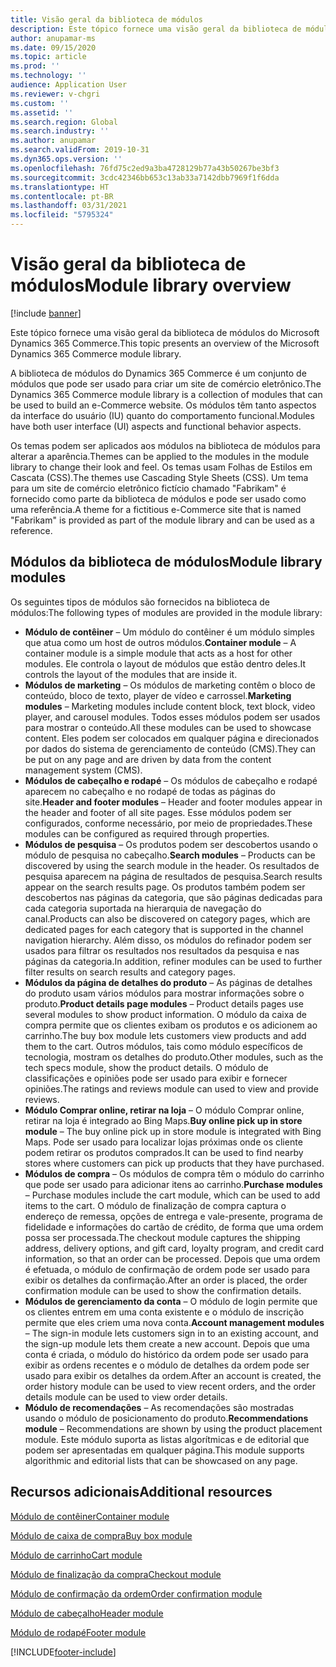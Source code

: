 ```yaml
---
title: Visão geral da biblioteca de módulos
description: Este tópico fornece uma visão geral da biblioteca de módulos do Microsoft Dynamics 365 Commerce.
author: anupamar-ms
ms.date: 09/15/2020
ms.topic: article
ms.prod: ''
ms.technology: ''
audience: Application User
ms.reviewer: v-chgri
ms.custom: ''
ms.assetid: ''
ms.search.region: Global
ms.search.industry: ''
ms.author: anupamar
ms.search.validFrom: 2019-10-31
ms.dyn365.ops.version: ''
ms.openlocfilehash: 76fd75c2ed9a3ba4728129b77a43b50267be3bf3
ms.sourcegitcommit: 3cdc42346bb653c13ab33a7142dbb7969f1f6dda
ms.translationtype: HT
ms.contentlocale: pt-BR
ms.lasthandoff: 03/31/2021
ms.locfileid: "5795324"
---
```

# <a name="module-library-overview"></a><span data-ttu-id="b99aa-103">Visão geral da biblioteca de módulos</span><span class="sxs-lookup"><span data-stu-id="b99aa-103">Module library overview</span></span>

[!include [banner](includes/banner.md)]

<span data-ttu-id="b99aa-104">Este tópico fornece uma visão geral da biblioteca de módulos do Microsoft Dynamics 365 Commerce.</span><span class="sxs-lookup"><span data-stu-id="b99aa-104">This topic presents an overview of the Microsoft Dynamics 365 Commerce module library.</span></span>

<span data-ttu-id="b99aa-105">A biblioteca de módulos do Dynamics 365 Commerce é um conjunto de módulos que pode ser usado para criar um site de comércio eletrônico.</span><span class="sxs-lookup"><span data-stu-id="b99aa-105">The Dynamics 365 Commerce module library is a collection of modules that can be used to build an e-Commerce website.</span></span> <span data-ttu-id="b99aa-106">Os módulos têm tanto aspectos da interface do usuário (IU) quanto do comportamento funcional.</span><span class="sxs-lookup"><span data-stu-id="b99aa-106">Modules have both user interface (UI) aspects and functional behavior aspects.</span></span>

<span data-ttu-id="b99aa-107">Os temas podem ser aplicados aos módulos na biblioteca de módulos para alterar a aparência.</span><span class="sxs-lookup"><span data-stu-id="b99aa-107">Themes can be applied to the modules in the module library to change their look and feel.</span></span> <span data-ttu-id="b99aa-108">Os temas usam Folhas de Estilos em Cascata (CSS).</span><span class="sxs-lookup"><span data-stu-id="b99aa-108">The themes use Cascading Style Sheets (CSS).</span></span> <span data-ttu-id="b99aa-109">Um tema para um site de comércio eletrônico fictício chamado "Fabrikam" é fornecido como parte da biblioteca de módulos e pode ser usado como uma referência.</span><span class="sxs-lookup"><span data-stu-id="b99aa-109">A theme for a fictitious e-Commerce site that is named "Fabrikam" is provided as part of the module library and can be used as a reference.</span></span>

## <a name="module-library-modules"></a><span data-ttu-id="b99aa-110">Módulos da biblioteca de módulos</span><span class="sxs-lookup"><span data-stu-id="b99aa-110">Module library modules</span></span>

<span data-ttu-id="b99aa-111">Os seguintes tipos de módulos são fornecidos na biblioteca de módulos:</span><span class="sxs-lookup"><span data-stu-id="b99aa-111">The following types of modules are provided in the module library:</span></span>

- <span data-ttu-id="b99aa-112">**Módulo de contêiner** – Um módulo do contêiner é um módulo simples que atua como um host de outros módulos.</span><span class="sxs-lookup"><span data-stu-id="b99aa-112">**Container module** – A container module is a simple module that acts as a host for other modules.</span></span> <span data-ttu-id="b99aa-113">Ele controla o layout de módulos que estão dentro deles.</span><span class="sxs-lookup"><span data-stu-id="b99aa-113">It controls the layout of the modules that are inside it.</span></span>
- <span data-ttu-id="b99aa-114">**Módulos de marketing** – Os módulos de marketing contêm o bloco de conteúdo, bloco de texto, player de vídeo e carrossel.</span><span class="sxs-lookup"><span data-stu-id="b99aa-114">**Marketing modules** – Marketing modules include content block, text block, video player, and carousel modules.</span></span> <span data-ttu-id="b99aa-115">Todos esses módulos podem ser usados para mostrar o conteúdo.</span><span class="sxs-lookup"><span data-stu-id="b99aa-115">All these modules can be used to showcase content.</span></span> <span data-ttu-id="b99aa-116">Eles podem ser colocados em qualquer página e direcionados por dados do sistema de gerenciamento de conteúdo (CMS).</span><span class="sxs-lookup"><span data-stu-id="b99aa-116">They can be put on any page and are driven by data from the content management system (CMS).</span></span>
- <span data-ttu-id="b99aa-117">**Módulos de cabeçalho e rodapé** – Os módulos de cabeçalho e rodapé aparecem no cabeçalho e no rodapé de todas as páginas do site.</span><span class="sxs-lookup"><span data-stu-id="b99aa-117">**Header and footer modules** – Header and footer modules appear in the header and footer of all site pages.</span></span> <span data-ttu-id="b99aa-118">Esse módulos podem ser configurados, conforme necessário, por meio de propriedades.</span><span class="sxs-lookup"><span data-stu-id="b99aa-118">These modules can be configured as required through properties.</span></span>
- <span data-ttu-id="b99aa-119">**Módulos de pesquisa** – Os produtos podem ser descobertos usando o módulo de pesquisa no cabeçalho.</span><span class="sxs-lookup"><span data-stu-id="b99aa-119">**Search modules** – Products can be discovered by using the search module in the header.</span></span> <span data-ttu-id="b99aa-120">Os resultados de pesquisa aparecem na página de resultados de pesquisa.</span><span class="sxs-lookup"><span data-stu-id="b99aa-120">Search results appear on the search results page.</span></span> <span data-ttu-id="b99aa-121">Os produtos também podem ser descobertos nas páginas da categoria, que são páginas dedicadas para cada categoria suportada na hierarquia de navegação do canal.</span><span class="sxs-lookup"><span data-stu-id="b99aa-121">Products can also be discovered on category pages, which are dedicated pages for each category that is supported in the channel navigation hierarchy.</span></span> <span data-ttu-id="b99aa-122">Além disso, os módulos do refinador podem ser usados para filtrar os resultados nos resultados da pesquisa e nas páginas da categoria.</span><span class="sxs-lookup"><span data-stu-id="b99aa-122">In addition, refiner modules can be used to further filter results on search results and category pages.</span></span>
- <span data-ttu-id="b99aa-123">**Módulos da página de detalhes do produto** – As páginas de detalhes do produto usam vários módulos para mostrar informações sobre o produto.</span><span class="sxs-lookup"><span data-stu-id="b99aa-123">**Product details page modules** – Product details pages use several modules to show product information.</span></span> <span data-ttu-id="b99aa-124">O módulo da caixa de compra permite que os clientes exibam os produtos e os adicionem ao carrinho.</span><span class="sxs-lookup"><span data-stu-id="b99aa-124">The buy box module lets customers view products and add them to the cart.</span></span> <span data-ttu-id="b99aa-125">Outros módulos, tais como módulo específicos de tecnologia, mostram os detalhes do produto.</span><span class="sxs-lookup"><span data-stu-id="b99aa-125">Other modules, such as the tech specs module, show the product details.</span></span> <span data-ttu-id="b99aa-126">O módulo de classificações e opiniões pode ser usado para exibir e fornecer opiniões.</span><span class="sxs-lookup"><span data-stu-id="b99aa-126">The ratings and reviews module can used to view and provide reviews.</span></span>
- <span data-ttu-id="b99aa-127">**Módulo Comprar online, retirar na loja** – O módulo Comprar online, retirar na loja é integrado ao Bing Maps.</span><span class="sxs-lookup"><span data-stu-id="b99aa-127">**Buy online pick up in store module** – The buy online pick up in store module is integrated with Bing Maps.</span></span> <span data-ttu-id="b99aa-128">Pode ser usado para localizar lojas próximas onde os cliente podem retirar os produtos comprados.</span><span class="sxs-lookup"><span data-stu-id="b99aa-128">It can be used to find nearby stores where customers can pick up products that they have purchased.</span></span>
- <span data-ttu-id="b99aa-129">**Módulos de compra** – Os módulos de compra têm o módulo do carrinho que pode ser usado para adicionar itens ao carrinho.</span><span class="sxs-lookup"><span data-stu-id="b99aa-129">**Purchase modules** – Purchase modules include the cart module, which can be used to add items to the cart.</span></span> <span data-ttu-id="b99aa-130">O módulo de finalização de compra captura o endereço de remessa, opções de entrega e vale-presente, programa de fidelidade e informações do cartão de crédito, de forma que uma ordem possa ser processada.</span><span class="sxs-lookup"><span data-stu-id="b99aa-130">The checkout module captures the shipping address, delivery options, and gift card, loyalty program, and credit card information, so that an order can be processed.</span></span> <span data-ttu-id="b99aa-131">Depois que uma ordem é efetuada, o módulo de confirmação de ordem pode ser usado para exibir os detalhes da confirmação.</span><span class="sxs-lookup"><span data-stu-id="b99aa-131">After an order is placed, the order confirmation module can be used to show the confirmation details.</span></span>
- <span data-ttu-id="b99aa-132">**Módulos de gerenciamento da conta** – O módulo de login permite que os clientes entrem em uma conta existente e o módulo de inscrição permite que eles criem uma nova conta.</span><span class="sxs-lookup"><span data-stu-id="b99aa-132">**Account management modules** – The sign-in module lets customers sign in to an existing account, and the sign-up module lets them create a new account.</span></span> <span data-ttu-id="b99aa-133">Depois que uma conta é criada, o módulo do histórico da ordem pode ser usado para exibir as ordens recentes e o módulo de detalhes da ordem pode ser usado para exibir os detalhes da ordem.</span><span class="sxs-lookup"><span data-stu-id="b99aa-133">After an account is created, the order history module can be used to view recent orders, and the order details module can be used to view order details.</span></span>
- <span data-ttu-id="b99aa-134">**Módulo de recomendações** – As recomendações são mostradas usando o módulo de posicionamento do produto.</span><span class="sxs-lookup"><span data-stu-id="b99aa-134">**Recommendations module** – Recommendations are shown by using the product placement module.</span></span> <span data-ttu-id="b99aa-135">Este módulo suporta as listas algorítmicas e de editorial que podem ser apresentadas em qualquer página.</span><span class="sxs-lookup"><span data-stu-id="b99aa-135">This module supports algorithmic and editorial lists that can be showcased on any page.</span></span>

## <a name="additional-resources"></a><span data-ttu-id="b99aa-136">Recursos adicionais</span><span class="sxs-lookup"><span data-stu-id="b99aa-136">Additional resources</span></span>

[<span data-ttu-id="b99aa-137">Módulo de contêiner</span><span class="sxs-lookup"><span data-stu-id="b99aa-137">Container module</span></span>](add-container-module.md)

[<span data-ttu-id="b99aa-138">Módulo de caixa de compra</span><span class="sxs-lookup"><span data-stu-id="b99aa-138">Buy box module</span></span>](add-buy-box.md)

[<span data-ttu-id="b99aa-139">Módulo de carrinho</span><span class="sxs-lookup"><span data-stu-id="b99aa-139">Cart module</span></span>](add-cart-module.md)

[<span data-ttu-id="b99aa-140">Módulo de finalização da compra</span><span class="sxs-lookup"><span data-stu-id="b99aa-140">Checkout module</span></span>](add-checkout-module.md)

[<span data-ttu-id="b99aa-141">Módulo de confirmação da ordem</span><span class="sxs-lookup"><span data-stu-id="b99aa-141">Order confirmation module</span></span>](order-confirmation-module.md)

[<span data-ttu-id="b99aa-142">Módulo de cabeçalho</span><span class="sxs-lookup"><span data-stu-id="b99aa-142">Header module</span></span>](author-header-module.md)

[<span data-ttu-id="b99aa-143">Módulo de rodapé</span><span class="sxs-lookup"><span data-stu-id="b99aa-143">Footer module</span></span>](author-footer-module.md)


[!INCLUDE[footer-include](../includes/footer-banner.md)]